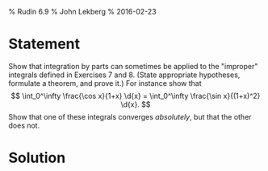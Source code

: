 % Rudin 6.9
% John Lekberg
% 2016-02-23

# Statement

Show that integration by parts can sometimes be applied to the "improper" integrals defined in Exercises 7 and 8.
(State appropriate hypotheses, formulate a theorem, and prove it.)
For instance show that
$$
\int_0^\infty \frac{\cos x}{1+x} \d{x} = \int_0^\infty \frac{\sin x}{(1+x)^2} \d{x}.
$$
Show that one of these integrals converges *absolutely*, but that the other does not.

# Solution
